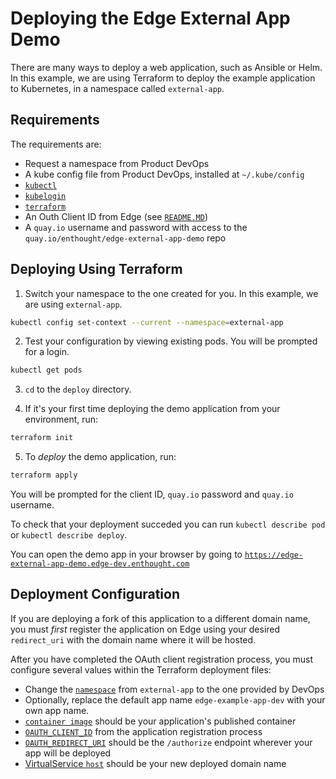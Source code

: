 
# Deploying the Edge External App Demo

There are many ways to deploy a web application, such as Ansible or Helm.
In this example, we are using Terraform to deploy the example application
to Kubernetes, in a namespace called `external-app`.

## Requirements

The requirements are:
- Request a namespace from Product DevOps
- A kube config file from Product DevOps, installed at `~/.kube/config`
- [`kubectl`](https://kubernetes.io/docs/tasks/tools/)
- [`kubelogin`](https://github.com/int128/kubelogin)
- [`terraform`](https://learn.hashicorp.com/tutorials/terraform/install-cli)
- An Outh Client ID from Edge (see [`README.MD`](../README.md))
- A `quay.io` username and password with access to the `quay.io/enthought/edge-external-app-demo` repo

## Deploying Using Terraform

1. Switch your namespace to the one created for you. In this example, we are using `external-app`.
```bash
kubectl config set-context --current --namespace=external-app
```
2. Test your configuration by viewing existing pods. You will be prompted for a login.
```bash
kubectl get pods
```
3. `cd` to the `deploy` directory.

4. If it's your first time deploying the demo application from your environment,
run:
```bash
terraform init
```
5. To *deploy* the demo application, run:
```bash
terraform apply
```

You will be prompted for the client ID, `quay.io` password and `quay.io` username.

To check that your deployment succeded you can run `kubectl describe pod` or 
`kubectl describe deploy`.

You can open the demo app in your browser by going to
[`https://edge-external-app-demo.edge-dev.enthought.com`](https://edge-external-app-demo.edge-dev.enthought.com)

## Deployment Configuration

If you are deploying a fork of this application to a different domain name,
you must *first* register the application on Edge using your desired `redirect_uri`
with the domain name where it will be hosted.

After you have completed the OAuth client registration process,
you must configure several values within the Terraform deployment files:
- Change the [`namespace`](./edge_example.tf#L16) from `external-app` to the one provided by DevOps
- Optionally, replace the default app name `edge-example-app-dev` with your own app name.
- [`container image`](./edge_example.tf#L56) should be your application's published container
- [`OAUTH_CLIENT_ID`](./edge_example.tf#L69) from the application registration process
- [`OAUTH_REDIRECT_URI`](./edge_example.tf#L73) should be the `/authorize` endpoint wherever your app will be deployed
- [VirtualService `host`](./edge_example.tf#L156) should be your new deployed domain name